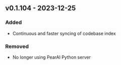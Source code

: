 ## v0.1.104 - 2023-12-25

### Added

- Continuous and faster syncing of codebase index

### Removed

- No longer using PearAI Python server
